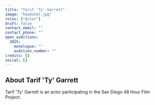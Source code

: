 ```yaml
---
title: "Tarif 'Ty' Garrett"
image: "headshot.jpg"
roles: ["Actor"]
draft: false
contact_email: ""
contact_phone: ""
open_auditions:
  2025:
    monologue: ""
    audition_number: ""
credits: []
social: []
---
```


## About Tarif 'Ty' Garrett

Tarif 'Ty' Garrett is an actor participating in the San Diego 48 Hour Film Project.

